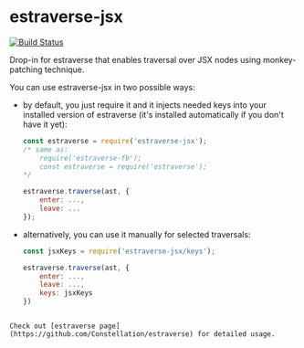 estraverse-jsx
==============

[![Build Status](https://api.travis-ci.org/reeFridge/estraverse-jsx.svg?branch=master)](https://travis-ci.org/reeFridge/estraverse-jsx) 

Drop-in for estraverse that enables traversal over JSX nodes using monkey-patching technique.

You can use estraverse-jsx in two possible ways:

* by default, you just require it and it injects needed keys into your installed version of estraverse (it's installed automatically if you don't have it yet):
    ```javascript
    const estraverse = require('estraverse-jsx');
    /* same as:
        require('estraverse-fb');
        const estraverse = require('estraverse');
    */

    estraverse.traverse(ast, {
        enter: ...,
        leave: ...
    });
    ```

* alternatively, you can use it manually for selected traversals:
    ```javascript
    const jsxKeys = require('estraverse-jsx/keys');

    estraverse.traverse(ast, {
        enter: ...,
        leave: ...,
        keys: jsxKeys
    })
```

Check out [estraverse page](https://github.com/Constellation/estraverse) for detailed usage.
